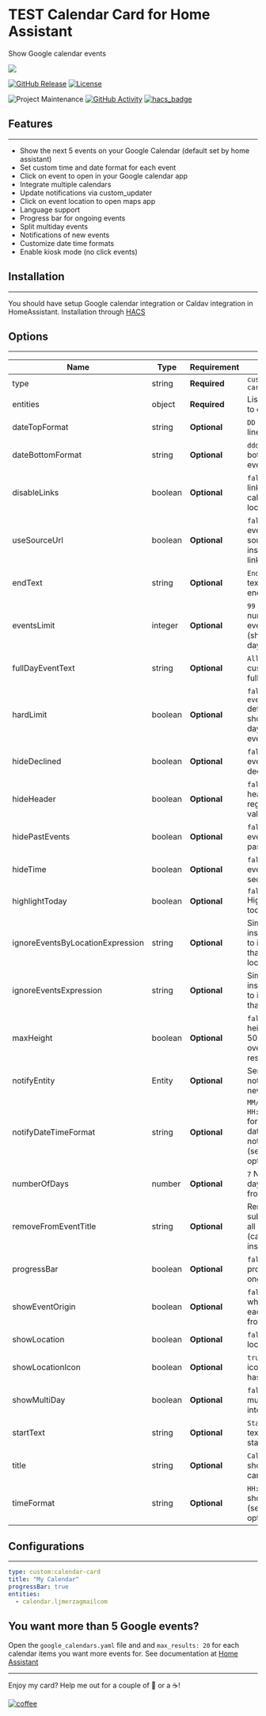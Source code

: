 # TEST Calendar Card for Home Assistant
Show Google calendar events

<img src='https://raw.githubusercontent.com/ljmerza/calendar-card/master/card.png' />


[![GitHub Release][releases-shield]][releases]
[![License][license-shield]](LICENSE.md)

![Project Maintenance][maintenance-shield]
[![GitHub Activity][commits-shield]][commits]
[![hacs_badge](https://img.shields.io/badge/HACS-Default-orange.svg?style=for-the-badge)](https://github.com/custom-components/hacs)

## Features
---
* Show the next 5 events on your Google Calendar (default set by home assistant)
* Set custom time and date format for each event
* Click on event to open in your Google calendar app
* Integrate multiple calendars
* Update notifications via custom_updater
* Click on event location to open maps app
* Language support
* Progress bar for ongoing events
* Split multiday events
* Notifications of new events
* Customize date time formats
* Enable kiosk mode (no click events)


## Installation
---
You should have setup Google calendar integration or Caldav integration in HomeAssistant.
Installation through [HACS](https://github.com/custom-components/hacs)

## Options
---
| Name                             | Type    | Requirement  | Description                                                                                                                               |
| -------------------------------- | ------- | ------------ | ----------------------------------------------------------------------------------------------------------------------------------------- |
| type                             | string  | **Required** | `custom:calendar-card`                                                                                                                    |
| entities                         | object  | **Required** | List of calendars to display                                                                                                              |
| dateTopFormat                    | string  | **Optional** | `DD` Format for top line of event date                                                                                                    |
| dateBottomFormat                 | string  | **Optional** | `ddd` Format to bottom line of event date                                                                                                 |
| disableLinks                     | boolean | **Optional** | `false` Disables all links (to open calendar and location)                                                                                |
| useSourceUrl                     | boolean | **Optional** | `false` Open events via the source url instead of html link                                                                               |
| endText                          | string  | **Optional** | `End` Set custom text for event end time                                                                                                  |
| eventsLimit                      | integer | **Optional** | `99` Maximum number of events to show (shows rest of day after cut off)                                                                   |
| fullDayEventText                 | string  | **Optional** | `All day` Set custom text for a full day event                                                                                            |
| hardLimit                        | boolean | **Optional** | `false` Overrides `eventsLimit` default of showing rest of day's events even after cutoff                                                 |
| hideDeclined                     | boolean | **Optional** | `false` Hides events that you declined                                                                                                    |
| hideHeader                       | boolean | **Optional** | `false` Hide the header regardless of value                                                                                               |
| hidePastEvents                   | boolean | **Optional** | `false` Hide events that have passed                                                                                                      |
| hideTime                         | boolean | **Optional** | `false` Hides event time section entirely                                                                                                 |
| highlightToday                   | boolean | **Optional** | `false` Hightlight's today's events                                                                                                       |
| ignoreEventsByLocationExpression | string  | **Optional** | Simple case insensitive regex to ignore events that match location                                                                        |
| ignoreEventsExpression           | string  | **Optional** | Simple case insensitive regex to ignore events that match title                                                                           |
| maxHeight                        | boolean | **Optional** | `false` Sets max height for card to 500px and overflows the rest                                                                          |
| notifyEntity                     | Entity  | **Optional** | Send a notification on new events                                                                                                         |
| notifyDateTimeFormat             | string  | **Optional** | `MM/DD/YYYY HH:mma` Format for event date/time in notify message (see [here](https://momentjs.com/docs/#/displaying/format/) for options) |
| numberOfDays                     | number  | **Optional** | `7` Number of days to display from calendars                                                                                              |
| removeFromEventTitle             | string  | **Optional** | Removes substring from all event titles (case insensitive)                                                                                |
| progressBar                      | boolean | **Optional** | `false` Adds progress bar to ongoing events                                                                                               |
| showEventOrigin                  | boolean | **Optional** | `false` Shows what calendar each event is from                                                                                            |
| showLocation                     | boolean | **Optional** | `false` Shows location address                                                                                                            |
| showLocationIcon                 | boolean | **Optional** | `true` Shows map icon when event has a location                                                                                           |
| showMultiDay                     | boolean | **Optional** | `false` Split multiday events into per day                                                                                                |
| startText                        | string  | **Optional** | `Start` Set custom text for event start time                                                                                              |
| title                            | string  | **Optional** | `Calendar` Header shown at top of card                                                                                                    |
| timeFormat                       | string  | **Optional** | `HH:mm` Format to show event time (see [here](https://momentjs.com/docs/#/displaying/format/) for options)                                |

## Configurations
---
```yaml
type: custom:calendar-card
title: "My Calendar"
progressBar: true
entities:
  - calendar.ljmerzagmailcom
```

## You want more than 5 Google events?
Open the `google_calendars.yaml` file and and `max_results: 20` for each calendar items you want more events for. See documentation at [Home Assistant](https://www.home-assistant.io/components/calendar.google/)

---

Enjoy my card? Help me out for a couple of :beers: or a :coffee:!

[![coffee](https://www.buymeacoffee.com/assets/img/custom_images/black_img.png)](https://www.buymeacoffee.com/JMISm06AD)


[commits-shield]: https://img.shields.io/github/commit-activity/y/ljmerza/calendar-card.svg?style=for-the-badge
[commits]: https://github.com/ljmerza/calendar-card/commits/master
[license-shield]: https://img.shields.io/github/license/ljmerza/calendar-card.svg?style=for-the-badge
[maintenance-shield]: https://img.shields.io/badge/maintainer-Leonardo%20Merza%20%40ljmerza-blue.svg?style=for-the-badge
[releases-shield]: https://img.shields.io/github/release/ljmerza/calendar-card.svg?style=for-the-badge
[releases]: https://github.com/ljmerza/calendar-card/releases
